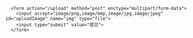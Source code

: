 
      <form action="/upload" method="post" enctype="multipart/form-data">
        <input accept="image/png,image/bmp,image/jpg,image/jpeg" id="uploadImage" name="img" type="file">
        <input type="submit" value="提交">
      </form>
